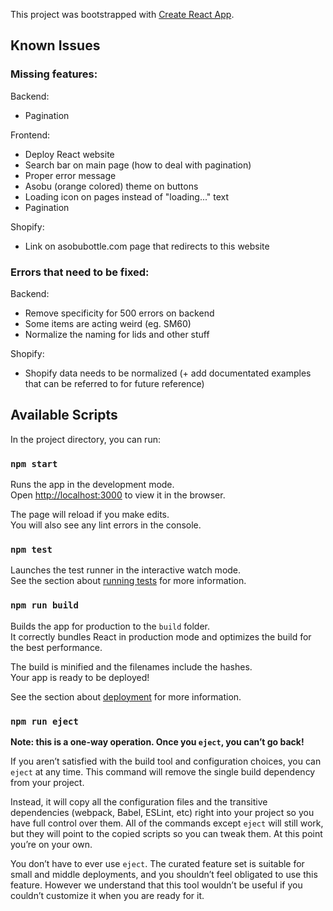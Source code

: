 This project was bootstrapped with [Create React App](https://github.com/facebook/create-react-app).

## Known Issues

### Missing features:

Backend:

- Pagination

Frontend:

- Deploy React website
- Search bar on main page (how to deal with pagination)
- Proper error message
- Asobu (orange colored) theme on buttons
- Loading icon on pages instead of "loading..." text
- Pagination

Shopify:

- Link on asobubottle.com page that redirects to this website

### Errors that need to be fixed:

Backend:

- Remove specificity for 500 errors on backend
- Some items are acting weird (eg. SM60)
- Normalize the naming for lids and other stuff

Shopify:

- Shopify data needs to be normalized (+ add documentated examples that can be referred to for future reference)

## Available Scripts

In the project directory, you can run:

### `npm start`

Runs the app in the development mode.<br />
Open [http://localhost:3000](http://localhost:3000) to view it in the browser.

The page will reload if you make edits.<br />
You will also see any lint errors in the console.

### `npm test`

Launches the test runner in the interactive watch mode.<br />
See the section about [running tests](https://facebook.github.io/create-react-app/docs/running-tests) for more information.

### `npm run build`

Builds the app for production to the `build` folder.<br />
It correctly bundles React in production mode and optimizes the build for the best performance.

The build is minified and the filenames include the hashes.<br />
Your app is ready to be deployed!

See the section about [deployment](https://facebook.github.io/create-react-app/docs/deployment) for more information.

### `npm run eject`

**Note: this is a one-way operation. Once you `eject`, you can’t go back!**

If you aren’t satisfied with the build tool and configuration choices, you can `eject` at any time. This command will remove the single build dependency from your project.

Instead, it will copy all the configuration files and the transitive dependencies (webpack, Babel, ESLint, etc) right into your project so you have full control over them. All of the commands except `eject` will still work, but they will point to the copied scripts so you can tweak them. At this point you’re on your own.

You don’t have to ever use `eject`. The curated feature set is suitable for small and middle deployments, and you shouldn’t feel obligated to use this feature. However we understand that this tool wouldn’t be useful if you couldn’t customize it when you are ready for it.
